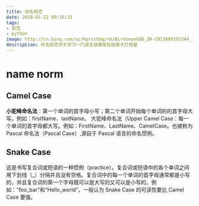 ```yaml
---
title: 命名规范
date: 2018-01-22 09:16:31
tags:
- 规范
- python
image: http://cn.bing.com/az/hprichbg/rb/BirdseyeGGB_ZH-CN13809191544_1920x1080.jpg
description: 命名规范对于学习一门语言就像是在给房子打地基
---
```

# name norm

## Camel Case

**小驼峰命名法**：第一个单词的首字母小写；第二个单词开始每个单词的的首字母大写。例如：firstName、lastName。 大驼峰命名法（Upper Camel Case：每一个单词的首字母都大写。例如：FirstName、LastName、CamelCase。也被称为 Pascal 命名法（Pascal Case）,源自于 Pascal 语言的命名惯例。 

## Snake Case

这是书写复合词或短语的一种惯例（practice）。复合词或短语中的各个单词之间用下划线（_）分隔并且没有空格。复合词中的每一个单词的首字母通常都是小写的，并且复合词的第一个字母既可以是大写的又可以是小写的，例如：“foo_bar”和“Hello_world”。一般认为 Snake Case 的可读性要比 Camel Case 要强。


